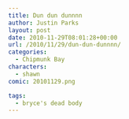 ```yaml
---
title: Dun dun dunnnn
author: Justin Parks
layout: post
date: 2010-11-29T08:01:28+00:00
url: /2010/11/29/dun-dun-dunnnn/
categories:
  - Chipmunk Bay
characters:
  - shawn
comic: 20101129.png

tags:
  - bryce's dead body
---
```

